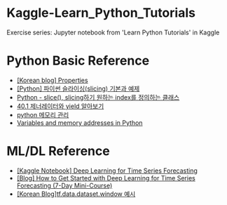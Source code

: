 # Kaggle-Learn_Python_Tutorials
Exercise series: Jupyter notebook from 'Learn Python Tutorials' in Kaggle   

# Python Basic Reference
- [[Korean blog] Properties](https://dojang.io/mod/page/view.php?id=2476)   
- [[Python] 파이썬 슬라이싱(slicing) 기본과 예제](https://twpower.github.io/119-python-list-slicing-examples)   
- [Python - slice(), slicing하기 원하는 index를 정의하는 클래스](https://technote.kr/255)   
- [40.1 제너레이터와 yield 알아보기](https://dojang.io/mod/page/view.php?id=2412)   
- [python 메모리 관리](https://leemoney93.tistory.com/25)   
- [Variables and memory addresses in Python](https://medium.com/@daniel.tooke/variables-and-memory-addresses-in-python-6d96d672ed3d)

# ML/DL Reference
- [[Kaggle Notebook] Deep Learning for Time Series Forecasting](https://www.kaggle.com/dimitreoliveira/deep-learning-for-time-series-forecasting)   
- [[Blog] How to Get Started with Deep Learning for Time Series Forecasting (7-Day Mini-Course)](https://machinelearningmastery.com/how-to-get-started-with-deep-learning-for-time-series-forecasting-7-day-mini-course/)   
- [[Korean Blog]tf.data.dataset.window 예시](https://hwiyong.tistory.com/350)
